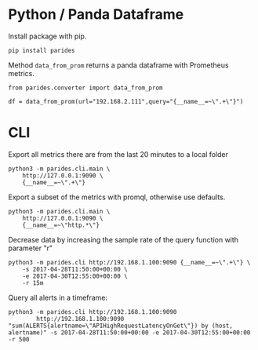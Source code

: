 
# Python / Panda Dataframe

Install package with pip. 

    pip install parides

Method ```data_from_prom``` returns a panda dataframe with Prometheus metrics. 

    from parides.converter import data_from_prom
    
    df = data_from_prom(url="192.168.2.111",query="{__name__=~\".+\"}")

# CLI

Export all metrics there are from the last 20 minutes to a local folder

    python3 -m parides.cli.main \
        http://127.0.0.1:9090 \
        {__name__=~\".+\"} 
        
Export a subset of the metrics with promql, otherwise use defaults.

    python3 -m parides.cli.main \
        http://127.0.0.1:9090 \
        {__name__=~\"http.*\"} 

Decrease data by increasing the sample rate of the query function with parameter "r"
  
    python3 -m parides.cli http://192.168.1.100:9090 {__name__=~\".+\"} \
        -s 2017-04-28T11:50:00+00:00 \
        -e 2017-04-30T12:55:00+00:00 \
        -r 15m


Query all alerts in a timeframe: 

    python3 -m parides.cli http://192.168.1.100:9090
            http://192.168.1.100:9090  "sum(ALERTS{alertname=\"APIHighRequestLatencyOnGet\"}) by (host, alertname)" -s 2017-04-28T11:50:00+00:00 -e 2017-04-30T12:55:00+00:00 -r 500